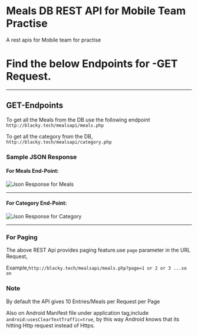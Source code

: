 # Meals DB REST API for Mobile Team Practise
A rest apis for Mobile team for practise
# Find the below Endpoints for -GET Request.
***
## GET-Endpoints

To get all the Meals from the DB use the following endpoint
`http://blacky.tech/mealsapi/meals.php`

To get all the category from the DB,
`http://blacky.tech/mealsapi/category.php`

### Sample JSON Response 
#### For Meals End-Point:
![Json Response for Meals](http://blacky.tech/meals/jsonresp.png)

***
#### For Category End-Point:
![Json Response for Category](http://blacky.tech/meals/catresp.png)


***

### For Paging 
The above REST Api provides paging feature.use `page` parameter in the URL Request,

Example,`http://blacky.tech/mealsapi/meals.php?page=1 or 2 or 3 ...so on`

### Note
By default the API gives 10 Entries/Meals per Request per Page

Also on Android Manifest file under application tag,include `android:usesClearTextTraffic=true`, by this way Android knows that its hitting Http request instead of Https.
